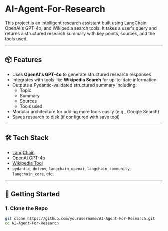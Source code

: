 # AI-Agent-For-Research

This project is an intelligent research assistant built using LangChain, OpenAI's GPT-4o, and Wikipedia search tools. It takes a user's query and returns a structured research summary with key points, sources, and the tools used.

---

## 📦 Features

- Uses **OpenAI's GPT-4o** to generate structured research responses
- Integrates with tools like **Wikipedia Search** for up-to-date information
- Outputs a Pydantic-validated structured summary including:
  - Topic
  - Summary
  - Sources
  - Tools used
- Modular architecture for adding more tools easily (e.g., Google Search)
- Saves research to disk (if configured with save tool)

---

## 🛠️ Tech Stack

- [LangChain](https://www.langchain.com/)
- [OpenAI GPT-4o](https://platform.openai.com/)
- [Wikipedia Tool](https://python.langchain.com/docs/integrations/tools/wikipedia)
- `pydantic`, `dotenv`, `langchain_openai`, `langchain_community`, `langchain_core`, etc.

---

## 🚀 Getting Started

### 1. Clone the Repo

```bash
git clone https://github.com/yourusername/AI-Agent-For-Research.git
cd AI-Agent-For-Research

